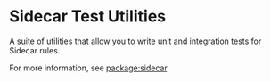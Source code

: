 
# Sidecar Test Utilities

A suite of utilities that allow you to write unit and integration tests for Sidecar rules.

For more information, see [package:sidecar](https://pub.dev/packages/sidecar).
